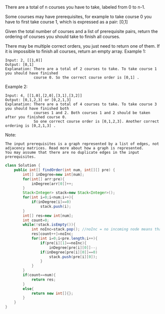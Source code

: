 There are a total of n courses you have to take, labeled from 0 to n-1.

Some courses may have prerequisites, for example to take course 0 you have to first take course 1, which is expressed as a pair: [0,1]

Given the total number of courses and a list of prerequisite pairs, return the ordering of courses you should take to finish all courses.

There may be multiple correct orders, you just need to return one of them. If it is impossible to finish all courses, return an empty array.
Example 1:
```
Input: 2, [[1,0]] 
Output: [0,1]
Explanation: There are a total of 2 courses to take. To take course 1 you should have finished   
             course 0. So the correct course order is [0,1] .
```
Example 2:
```
Input: 4, [[1,0],[2,0],[3,1],[3,2]]
Output: [0,1,2,3] or [0,2,1,3]
Explanation: There are a total of 4 courses to take. To take course 3 you should have finished both     
             courses 1 and 2. Both courses 1 and 2 should be taken after you finished course 0. 
             So one correct course order is [0,1,2,3]. Another correct ordering is [0,2,1,3] .
```
Note:
```
The input prerequisites is a graph represented by a list of edges, not adjacency matrices. Read more about how a graph is represented.
You may assume that there are no duplicate edges in the input prerequisites.
```

```java
class Solution {
    public int[] findOrder(int num, int[][] pre) {
        int[] inDegree=new int[num];
        for(int[] arr:pre){
            inDegree[arr[0]]++;
        }
        Stack<Integer> stack=new Stack<Integer>();
        for(int i=0;i<num;i++){
            if(inDegree[i]==0)
                stack.push(i);
        }
        int[] res=new int[num];
        int count=0;
        while(!stack.isEmpty()){
            int noInc=stack.pop(); //noInc = no incoming node means that node doesn't need any prerequsites
            res[count++]=noInc;
            for(int i=0;i<pre.length;i++){
                if(pre[i][1]==noInc){
                    inDegree[pre[i][0]]--;
                if(inDegree[pre[i][0]]==0)
                    stack.push(pre[i][0]);
                }
            }
        }
        if(count==num){
            return res;
        }
        else{
            return new int[]{};
        }
    }
}
```
